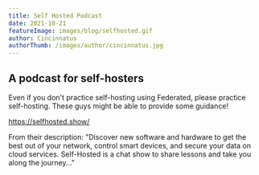 ```yaml
---
title: Self Hosted Podcast
date: 2021-10-21
featureImage: images/blog/selfhosted.gif
author: Cincinnatus
authorThumb: /images/author/cincinnatus.jpg 
---
```


## A podcast for self-hosters

Even if you don't practice self-hosting using Federated, please practice self-hosting. These guys might be able to provide some guidance!

https://selfhosted.show/

From their description: "Discover new software and hardware to get the best out of your network, control smart devices, and secure your data on cloud services. Self-Hosted is a chat show to share lessons and take you along the journey..."